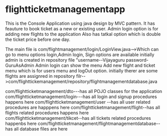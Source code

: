 # flightticketmanagementapp
This is the Console Application using java design by MVC pattern.
It has feauture to book ticket as a new or existing user.
Admin login option is for adding new flights to the application
Also has  tatkal option which is double the ticket price before one day. 

The main file is com/flightmanagement/login/LoginView.java-->Which can go to menu
options login,Admin login, Sign options are available 
initially admin is created in repository file "username--Vijayaguru password-GuruAsAdmin
Admin login can show the menu Add new flight and ticket menu which is for users menu and logOut option.
initially therer are some flights are assignred in repository filr-->com/flighttickemanagement/repository/flightmanagementdatabase.java


com/flightticketmanagement/dto---has all POJO classes for the application
com/flightticketmanagement/login---has all login and signup procedures happens here
com/flightticketmanagement/user --has all user related procedures are happpens here
com/flightticketmanagement/flight--has all flights related procedures happens here
com/flightticketmanagement/tikcet--has all tickets related procedures happenbs here
com/flightticketmanagement/flightmanagementdatabase--has all database files are here
